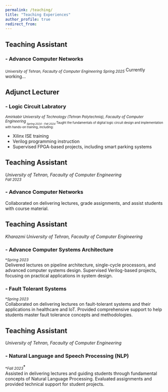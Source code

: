 ```yaml
---
permalink: /teaching/
title: "Teaching Experiences"
author_profile: true
redirect_from: 
---
```

## Teaching Assistant
### - Advance Computer Networks
<sub>*University of Tehran, Facaulty of Computer Engineering*</sub>
<sub>*Spring 2025*</sub>
Currently working...

## Adjunct Lecturer
### - Logic Circuit Labratory
<sub>*Amirkabir University of Technology (Tehran Polytechniq), Facaulty of Computer Engineering*<sub>
<sub>*Spring 2024 - Fall 2024*</sub>
Taught the fundamentals of digital logic circuit design and implementation with hands-on training, including:<br>
- Xilinx ISE training
- Verilog programming instruction
- Supervised FPGA-based projects, including smart parking systems

## Teaching Assistant
*University of Tehran, Facaulty of Computer Engineering*<br>
<sub>*Fall 2023*</sub>
### - Advance Computer Networks
Collaborated on delivering lectures, grade assignments, and assist students with course material.

## Teaching Assistant
*Kharazmi University of Tehran, Facaulty of Computer Engineering* 
### - Advance Computer Systems Architecture
<sub>**Spring 2023*</sub><br>
Delivered lectures on pipeline architecture, single-cycle processors, and advanced computer systems design. Supervised Verilog-based projects, focusing on practical applications in system design.
### - Fault Tolerant Systems
<sub>**Spring 2023*</sub><br>
Collaborated on delivering lectures on fault-tolerant systems and their applications in healthcare and IoT. Provided comprehensive support to help students master fault tolerance concepts and methodologies.

## Teaching Assistant
*University of Tehran, Facaulty of Computer Engineering*
### - Natural Language and Speech Processing (NLP)
<sub>**Fall 2023*</sub>*<br>
Assisted in delivering lectures and guiding students through fundamental concepts of Natural Language Processing. Evaluated assignments and provided technical support for student projects.
